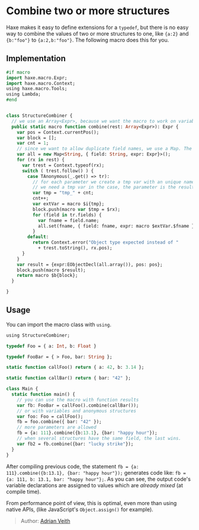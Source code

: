 [tags]: / "expression-macro"

# Combine two or more structures

Haxe makes it easy to define extensions for a `typedef`, but there is no easy way to combine
the values of two or more structures to one, like `{a:2}` and `{b:"foo"}` to `{a:2,b:"foo"}`.
The following macro does this for you.

## Implementation

```haxe
#if macro
import haxe.macro.Expr;
import haxe.macro.Context;
using haxe.macro.Tools;
using Lambda;
#end


class StructureCombiner {
  // we use an Array<Expr>, because we want the macro to work on variable amount of structures
  public static macro function combine(rest: Array<Expr>): Expr {
    var pos = Context.currentPos();
    var block = [];
    var cnt = 1;
    // since we want to allow duplicate field names, we use a Map. The last occurrence wins.
    var all = new Map<String, { field: String, expr: Expr}>();
    for (rx in rest) {
      var trest = Context.typeof(rx);
      switch ( trest.follow() ) {
        case TAnonymous(_.get() => tr):
          // for each parameter we create a tmp var with an unique name.
          // we need a tmp var in the case, the parameter is the result of a complex expression.
          var tmp = "tmp_" + cnt;
          cnt++;
          var extVar = macro $i{tmp};
          block.push(macro var $tmp = $rx);
          for (field in tr.fields) {
            var fname = field.name;
            all.set(fname, { field: fname, expr: macro $extVar.$fname } );
          }
        default:
          return Context.error("Object type expected instead of "
            + trest.toString(), rx.pos);
      }
    }
    var result = {expr:EObjectDecl(all.array()), pos: pos};
    block.push(macro $result);
    return macro $b{block};
  }

}
```

## Usage

You can import the macro class with `using`.

```haxe
using StructureCombiner;

typedef Foo = { a: Int, b: Float }

typedef FooBar = { > Foo, bar: String };

static function callFoo() return { a: 42, b: 3.14 };

static function callBar() return { bar: "42" };

class Main {
  static function main() {
    // you can use the macro with function results
    var fb: FooBar = callFoo().combine(callBar());
    // or with variables and anonymous structures
    var foo: Foo = callFoo();
    fb = foo.combine({ bar: "42" });
    // more parameters are allowed
    fb = {a: 111}.combine({b:13.1}, {bar: "happy hour"});
    // when several structures have the same field, the last wins.
    var fb2 = fb.combine({bar: "lucky strike"});
  }
}
```

After compiling previous code, the statement `fb = {a: 111}.combine({b:13.1}, {bar: "happy hour"});` generates code like: `fb = {a: 111, b: 13.1, bar: "happy hour"};`. As you can see, the output code's variable declarations are assigned to values which are *already mixed* (at compile time).

From performance point of view, this is optimal, even more than using native APIs, (like JavaScript's `Object.assign()` for example).
  
> Author: [Adrian Veith](https://github.com/AdrianV)
